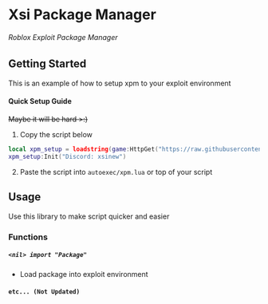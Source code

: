 # Xsi Package Manager
###### Roblox Exploit Package Manager

## Getting Started
This is an example of how to setup xpm to your exploit environment

#### Quick Setup Guide
~~Maybe it will be hard >:)~~

1. Copy the script below
```lua
local xpm_setup = loadstring(game:HttpGet("https://raw.githubusercontent.com/xsinew/xpm/main/setup.lua"), "xpm")()
xpm_setup:Init("Discord: xsinew")
```
2. Paste the script into `autoexec/xpm.lua` or top of your script

## Usage
Use this library to make script quicker and easier
### Functions
##### `<nil> import "Package"`
- Load package into exploit environment

#### `etc... (Not Updated)`

